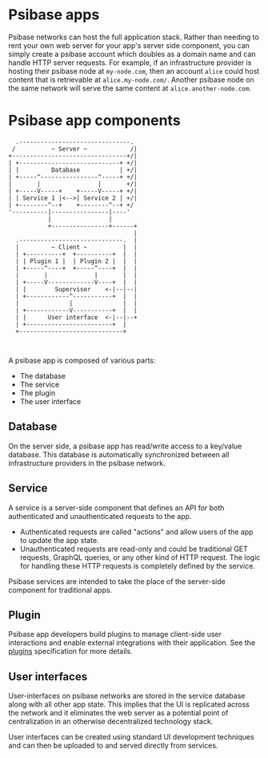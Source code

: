 # Psibase apps

Psibase networks can host the full application stack. Rather than needing to rent your own web server for your app's server side component, you can simply create a psibase account which doubles as a domain name and can handle HTTP server requests. For example, if an infrastructure provider is hosting their psibase node at `my-node.com`, then an account `alice` could host content that is retrievable at `alice.my-node.com/`. Another psibase node on the same network will serve the same content at `alice.another-node.com`.

# Psibase app components

```svgbob
  .-------------------------------.
 /          ~ Server ~            /|
+--------------------------------+/|
| +----------------------------+ +/|
| |         Database           | +/|
| +-----^----------------^-----+ +/|
|       |                |       +/|
| +-----V-----+    +-----V-----+ +/|
| | Service 1 |<-->| Service 2 | +/|
| +--------^--+    +--------^--+ +/
'----------|----------------|----'
           |                |  
           +----------------+------+
                                   |
  .-----------------------------.  |
  |         ~ Client ~          |  |
  | +----------+  +----------+  |  |
  | | Plugin 1 |  | Plugin 2 |  |  |
  | +-----^----+  +-----^----+  |  |
  |       |             |       |  |
  | +-----V-------------V----+  |  |
  | |        Supervisor    <-|--|--|
  | +------------^-----------+  |  |
  |              |              |  |
  | +------------V-----------+  |  |
  | |      User interface  <-|--|--+
  | +------------------------+  |
  +-----------------------------+

  
```

A psibase app is composed of various parts: 

* The database
* The service
* The plugin
* The user interface

## Database

On the server side, a psibase app has read/write access to a key/value database. This database is automatically synchronized between all infrastructure providers in the psibase network.

## Service

A service is a server-side component that defines an API for both authenticated and unauthenticated requests to the app. 

* Authenticated requests are called "actions" and allow users of the app to update the app state.
* Unauthenticated requests are read-only and could be traditional GET requests, GraphQL queries, or any other kind of HTTP request. The logic for handling these HTTP requests is completely defined by the service.

Psibase services are intended to take the place of the server-side component for traditional apps. 

## Plugin

Psibase app developers build plugins to manage client-side user interactions and enable external integrations with their application. See the [plugins](./plugins.md) specification for more details.

## User interfaces

User-interfaces on psibase networks are stored in the service database along with all other app state. This implies that the UI is replicated across the network and it eliminates the web server as a potential point of centralization in an otherwise decentralized technology stack.

User interfaces can be created using standard UI development techniques and can then be uploaded to and served directly from services.
